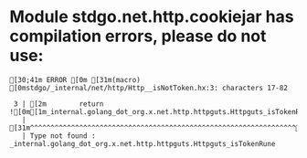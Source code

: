 # Module stdgo.net.http.cookiejar has compilation errors, please do not use:
```
[30;41m ERROR [0m [31m(macro) [0mstdgo/_internal/net/http/Http__isNotToken.hx:3: characters 17-82

 3 | [2m        return ![0m[1m_internal.golang_dot_org.x.net.http.httpguts.Httpguts_isTokenRune[0m[2m.isTokenRune(_r);[0m
   |                 [31m^^^^^^^^^^^^^^^^^^^^^^^^^^^^^^^^^^^^^^^^^^^^^^^^^^^^^^^^^^^^^^^^^[0m
   | Type not found : _internal.golang_dot_org.x.net.http.httpguts.Httpguts_isTokenRune


```

